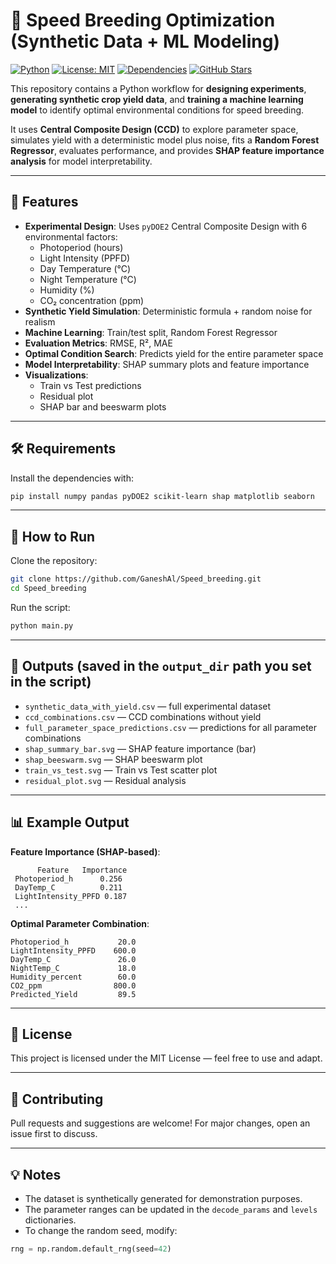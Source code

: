 # 🌱 Speed Breeding Optimization (Synthetic Data + ML Modeling)

[![Python](https://img.shields.io/badge/Python-3.8%2B-blue.svg)](https://www.python.org/)
[![License: MIT](https://img.shields.io/badge/License-MIT-green.svg)](LICENSE)
[![Dependencies](https://img.shields.io/badge/dependencies-up%20to%20date-brightgreen.svg)](#-requirements)
[![GitHub Stars](https://img.shields.io/github/stars/GaneshAl/Speed_breeding?style=social)](https://github.com/GaneshAl/Speed_breeding/stargazers)

This repository contains a Python workflow for **designing experiments**, **generating synthetic crop yield data**, and **training a machine learning model** to identify optimal environmental conditions for speed breeding.  

It uses **Central Composite Design (CCD)** to explore parameter space, simulates yield with a deterministic model plus noise, fits a **Random Forest Regressor**, evaluates performance, and provides **SHAP feature importance analysis** for model interpretability.

---

## 📌 Features
- **Experimental Design**: Uses `pyDOE2` Central Composite Design with 6 environmental factors:
  - Photoperiod (hours)
  - Light Intensity (PPFD)
  - Day Temperature (°C)
  - Night Temperature (°C)
  - Humidity (%)
  - CO₂ concentration (ppm)
- **Synthetic Yield Simulation**: Deterministic formula + random noise for realism
- **Machine Learning**: Train/test split, Random Forest Regressor
- **Evaluation Metrics**: RMSE, R², MAE
- **Optimal Condition Search**: Predicts yield for the entire parameter space
- **Model Interpretability**: SHAP summary plots and feature importance
- **Visualizations**:
  - Train vs Test predictions
  - Residual plot
  - SHAP bar and beeswarm plots

---

## 🛠 Requirements
Install the dependencies with:
```bash
pip install numpy pandas pyDOE2 scikit-learn shap matplotlib seaborn
```

---

## 🚀 How to Run
Clone the repository:
```bash
git clone https://github.com/GaneshAl/Speed_breeding.git
cd Speed_breeding
```

Run the script:
```bash
python main.py
```

---

## 📂 Outputs (saved in the `output_dir` path you set in the script)
- `synthetic_data_with_yield.csv` — full experimental dataset
- `ccd_combinations.csv` — CCD combinations without yield
- `full_parameter_space_predictions.csv` — predictions for all parameter combinations
- `shap_summary_bar.svg` — SHAP feature importance (bar)
- `shap_beeswarm.svg` — SHAP beeswarm plot
- `train_vs_test.svg` — Train vs Test scatter plot
- `residual_plot.svg` — Residual analysis

---

## 📊 Example Output

**Feature Importance (SHAP-based)**:
```
      Feature   Importance
 Photoperiod_h      0.256
 DayTemp_C          0.211
 LightIntensity_PPFD 0.187
 ...
```

**Optimal Parameter Combination**:
```
Photoperiod_h           20.0
LightIntensity_PPFD    600.0
DayTemp_C               26.0
NightTemp_C             18.0
Humidity_percent        60.0
CO2_ppm                800.0
Predicted_Yield         89.5
```

---

## 📜 License
This project is licensed under the MIT License — feel free to use and adapt.

---

## 🤝 Contributing
Pull requests and suggestions are welcome! For major changes, open an issue first to discuss.

---

## 💡 Notes
- The dataset is synthetically generated for demonstration purposes.
- The parameter ranges can be updated in the `decode_params` and `levels` dictionaries.
- To change the random seed, modify:
```python
rng = np.random.default_rng(seed=42)
```

